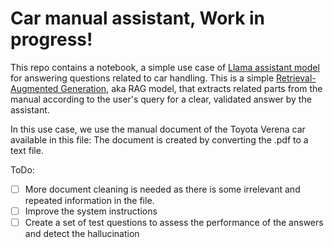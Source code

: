 # Car manual assistant, Work in progress!

This repo contains a notebook, a simple use case of [Llama assistant model](https://huggingface.co/meta-llama/Meta-Llama-3-8B-Instruct) for answering questions related to car handling. 
This is a simple [Retrieval-Augmented Generation](https://blogs.nvidia.com/blog/what-is-retrieval-augmented-generation/), aka RAG model, that extracts related parts from the manual according to the user's query for a clear, validated answer by the assistant.

In this use case, we use the manual document of the Toyota Verena car available in this file: The document is created by converting the .pdf to a text file. 

ToDo:
- [ ] More document cleaning is needed as there is some irrelevant and repeated information in the file.
- [ ] Improve the system instructions
- [ ] Create a set of test questions to assess the performance of the answers and detect the hallucination 
